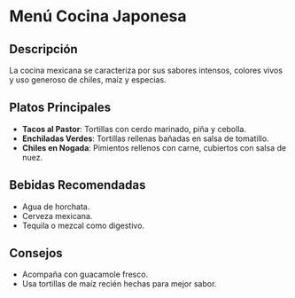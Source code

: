 # Menú Cocina Japonesa

## Descripción

La cocina mexicana se caracteriza por sus sabores intensos, colores vivos y uso generoso de chiles, maíz y especias.

## Platos Principales

- **Tacos al Pastor**: Tortillas con cerdo marinado, piña y cebolla.
- **Enchiladas Verdes**: Tortillas rellenas bañadas en salsa de tomatillo.
- **Chiles en Nogada**: Pimientos rellenos con carne, cubiertos con salsa de nuez.

## Bebidas Recomendadas

- Agua de horchata.
- Cerveza mexicana.
- Tequila o mezcal como digestivo.

## Consejos

- Acompaña con guacamole fresco.
- Usa tortillas de maíz recién hechas para mejor sabor.